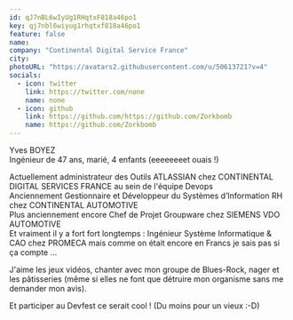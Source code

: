 ```yaml
---
id: qJ7nBL6wIyUg1RHqtxF818a46po1
key: qj7nbl6wiyug1rhqtxf818a46po1
feature: false
name: 
company: "Continental Digital Service France"
city: 
photoURL: "https://avatars2.githubusercontent.com/u/50613721?v=4"
socials:
  - icon: twitter
    link: https://twitter.com/none
    name: none
  - icon: github
    link: https://github.com/https://github.com/Zorkbomb
    name: https://github.com/Zorkbomb
---
```

Yves BOYEZ   
Ingénieur de 47 ans, marié, 4 enfants (eeeeeeeet ouais !)  

Actuellement administrateur des Outils ATLASSIAN chez CONTINENTAL DIGITAL SERVICES FRANCE au sein de l'équipe Devops  
Anciennement Gestionnaire et Développeur du Systèmes d’Information RH chez CONTINENTAL AUTOMOTIVE  
Plus anciennement encore Chef de Projet Groupware chez SIEMENS VDO AUTOMOTIVE  
Et vraiment il y a fort fort longtemps : Ingénieur Système Informatique & CAO chez PROMECA mais comme on était encore en Francs je sais pas si ça compte ...  

J'aime les jeux vidéos, chanter avec mon groupe de Blues-Rock, nager et les pâtisseries (même si elles ne font que détruire mon organisme sans me demander mon avis).

Et participer au Devfest ce serait cool ! (Du moins pour un vieux  :-D)
